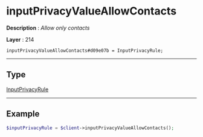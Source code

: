# inputPrivacyValueAllowContacts

**Description** : *Allow only contacts*

**Layer** : 214

```tl
inputPrivacyValueAllowContacts#d09e07b = InputPrivacyRule;
```

---

## Type

[InputPrivacyRule](type/InputPrivacyRule)

---

## Example

```php
$inputPrivacyRule = $client->inputPrivacyValueAllowContacts();
```